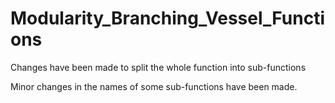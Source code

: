 # Modularity_Branching_Vessel_Functions
Changes have been made to split the whole function into sub-functions

Minor changes in the names of some sub-functions have been made.

